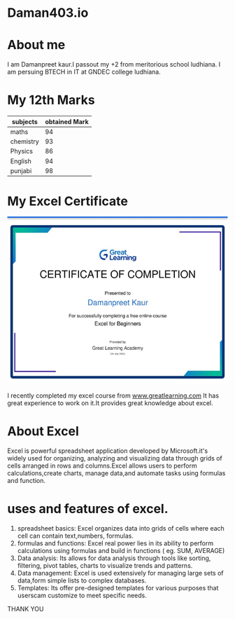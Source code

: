 
# Daman403.io                     

# About me


I am Damanpreet kaur.I passout my +2 from meritorious school ludhiana. I am persuing BTECH in IT at GNDEC college ludhiana.

# My 12th Marks

|subjects| obtained Mark|
|---------|-------------|
|maths| 94|
| chemistry| 93|
|Physics| 86|
|English| 94|
| punjabi| 98|

# My Excel Certificate 

![certificate](IMG-20240723-WA0001.jpg)

I recently completed my excel course from www.greatlearning.com It has great experience to work on it.It provides great knowledge about excel.

# About Excel
Excel is powerful spreadsheet application developed by Microsoft.it's  widely used for organizing, analyzing and visualizing data through grids of cells arranged in rows and columns.Excel allows users to perform calculations,create charts, manage data,and automate tasks using formulas and function.
# uses and features of excel.

1. spreadsheet basics: Excel organizes data into grids of cells where each cell can contain text,numbers, formulas.
2. formulas and functions: Excel real power lies in its ability to perform calculations using formulas and build in functions ( eg. SUM, AVERAGE)
3. Data analysis: Its allows for data analysis through tools like sorting, filtering, pivot tables, charts to visualize trends and patterns.
4. Data management: Excel is used extensively for managing large sets of data,form simple lists to complex databases.
5. Templates: Its offer pre-designed templates for various purposes that userscam customize to meet specific needs.

THANK YOU
